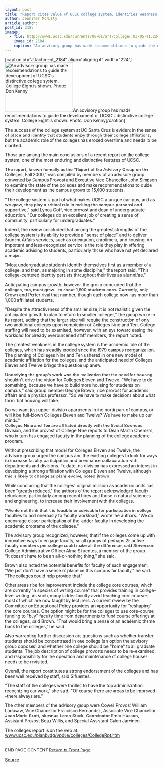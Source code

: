 ```yaml
---
layout: post
title: "Report cites value of UCSC college system, identifies weakness in academic role"
author: Jennifer McNulty
article_author: 
post_id: 2185
images:
  - file: http://www1.ucsc.edu/currents/00-01/art/colleges.03-05-01.224.jpg
    image_id: 2184
    caption: "An advisory group has made recommendations to guide the development of UCSC's distinctive college system. College Eight is shown. Photo: Don Kenny"
---
```


[caption id="attachment_2184" align="alignright" width="224"]<a href="http://dev-ucsc-news.pantheonsite.io/wp-content/uploads/2001/03/colleges.03-05-01.224.jpg"><img class="size-full wp-image-2184" src="http://dev-ucsc-news.pantheonsite.io/wp-content/uploads/2001/03/colleges.03-05-01.224.jpg" alt="An advisory group has made recommendations to guide the development of UCSC's distinctive college system. College Eight is shown. Photo: Don Kenny" width="224" height="164" /></a>An advisory group has made recommendations to guide the development of UCSC's distinctive college system. College Eight is shown. Photo: Don Kenny[/caption]
<p>
  The success of the college system at UC Santa Cruz is evident in the sense of place and identity that students enjoy through their college affiliations, but the academic role of the colleges has eroded over time and needs to be clarified.
</p>Those are among the main conclusions of a recent report on the college system, one of the most enduring and distinctive features of UCSC.
<p>
  The report, known formally as the "Report of the Advisory Group on the Colleges, Fall 2000," was compiled by members of an advisory group convened by Campus Provost and Executive Vice Chancellor John Simpson to examine the state of the colleges and make recommendations to guide their development as the campus grows to 15,000 students.
</p>
<p>
  "The college system is part of what makes UCSC a unique campus, and as we grow, they play a critical role in making the campus personal and supportive," said Lynda Goff, vice provost and dean of undergraduate education. "Our colleges do an excellent job of creating a sense of community, particularly for undergraduates."
</p>
<p>
  Indeed, the review concluded that among the greatest strengths of the college system is its ability to provide a "sense of place" and to deliver Student Affairs services, such as orientation, enrollment, and housing. An important and less-recognized service is the role they play in offering academic advising to students, particularly those who have not yet declared a major.
</p>
<p>
  "Most undergraduate students identify themselves first as a member of a college, and then, as majoring in some discipline," the report said. "This college-centered identity persists throughout their lives as alumni/ae."
</p>
<p>
  Anticipating campus growth, however, the group concluded that the colleges, too, must grow--to about 1,500 students each. Currently, only Crown and Porter rival that number, though each college now has more than 1,000 affiliated students.
</p>
<p>
  "Despite the attractiveness of the smaller size, it is not realistic given the anticipated growth to plan to return to smaller colleges," the group wrote in its report, adding that the larger size will require the construction of only two additional colleges upon completion of Colleges Nine and Ten. College staffing will need to be examined, however, with an eye toward easing the workload for already overburdened staff members, the report noted.
</p>
<p>
  The greatest weakness in the college system is the academic role of the colleges, which has steadily eroded since the 1979 campus reorganization. The planning of Colleges Nine and Ten ushered in one new model of academic affiliation for the colleges, and the anticipated need of Colleges Eleven and Twelve brings the question up anew.
</p>
<p>
  Underlying the group's work was the realization that the need for housing shouldn't drive the vision for Colleges Eleven and Twelve. "We have to do something, because we have to build more housing for students on campus," said group member George Brown, vice provost for academic affairs and a physics professor. "So we have to make decisions about what form that housing will take.
</p>
<p>
  Do we want just upper-division apartments in the north part of campus, or will it be full-blown Colleges Eleven and Twelve? We have to make up our minds."<br>
  Colleges Nine and Ten are affiliated directly with the Social Sciences Division, and the provost of College Nine reports to Dean Martin Chemers, who in turn has engaged faculty in the planning of the college academic program.
</p>
<p>
  Without prescribing that model for Colleges Eleven and Twelve, the advisory group urged the campus and the existing colleges to look for ways to increase faculty participation and to enhance collaboration with departments and divisions. To date, no division has expressed an interest in developing a strong affiliation with Colleges Eleven and Twelve, although this is likely to change as plans evolve, noted Brown.
</p>
<p>
  While concluding that the colleges' original mission as academic units has been "greatly reduced," the authors of the report acknowledged faculty reluctance, particularly among recent hires and those in natural sciences and engineering, to increase their involvement with the colleges.
</p>
<p>
  "We do not think that it is feasible or advisable for participation in college faculties to add onerously to faculty workload," wrote the authors. "We do encourage closer participation of the ladder faculty in developing the academic programs of the colleges."
</p>
<p>
  The advisory group recognized, however, that if the colleges come up with innovative ways to engage faculty, small groups of perhaps 25 active faculty members per college could make all the difference, said Stevenson College Administrative Officer Alma Sifuentes, a member of the group.<br>
  "It doesn't have to be an all-or-nothing thing," she said.
</p>
<p>
  Brown also noted the potential benefits for faculty of such engagement. "We just don't have a sense of place on this campus for faculty," he said. "The colleges could help provide that."
</p>
<p>
  Other areas ripe for improvement include the college core courses, which are currently "a species of writing course" that provides training in college-level writing. As such, many ladder faculty avoid teaching core courses, most of which are now taught by lecturers. A current review by the Committee on Educational Policy provides an opportunity for "reshaping" the core courses. One option might be for the colleges to use core-course funding to "buy" faculty time from departments to fund course offerings at the colleges, said Brown. "That would bring a sense of an academic theme back to the colleges," he said.
</p>
<p>
  Also warranting further discussion are questions such as whether transfer students should be concentrated in one college (an option the advisory group opposes) and whether one college should be "home" to all graduate students. The job description of college provosts needs to be re-examined, and responsibility for the operation and maintenance of college houses needs to be revisited.
</p>
<p>
  Overall, the report constitutes a strong endorsement of the colleges and has been well received by staff, said Sifuentes.
</p>
<p>
  "The staff of the colleges were thrilled to have the top administration recognizing our work," she said. "Of course there are areas to be improved--there always are."
</p>
<p>
  The other members of the advisory group were Cowell Provost William Ladusaw, Vice Chancellor Francisco Hernandez, Associate Vice Chancellor Jean Marie Scott, alumnus Loren Steck, Coordinator Ernie Hudson, Assistant Provost Beau Willis, and Special Assistant Galen Jarvinen.
</p>
<p>
  The colleges report is on the web at:<br>
  <a href="http://www.ucsc.edu/planbudg/vpdue/colleges/CollegeRpt.htm">www.ucsc.edu/planbudg/vpdue/colleges/CollegeRpt.htm</a>
</p>
<p>
  <br>
  END PAGE CONTENT <a href="../../index.html">Return to Front Page</a> <img align="bottom" alt=" " border="0" height="1" src="../../images/trans.gif" width="385">
</p>
<p><a href="http://www1.ucsc.edu/currents/00-01/03-12/colleges.html" title="Permalink to colleges">Source</a></p>
